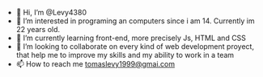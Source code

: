 - 👋 Hi, I’m @Levy4380
- 👀 I’m interested in programing an computers since i am 14. Currently im 22 years old.
- 🌱 I’m currently learning front-end, more precisely Js, HTML and CSS
- 💞️ I’m looking to collaborate on every kind of web development proyect, that help me to improve my skills and my ability to work in a team
- 📫 How to reach me tomaslevy1999@gmai.com

<!---
Levy4380/Levy4380 is a ✨ special ✨ repository because its `README.md` (this file) appears on your GitHub profile.
You can click the Preview link to take a look at your changes.
--->
